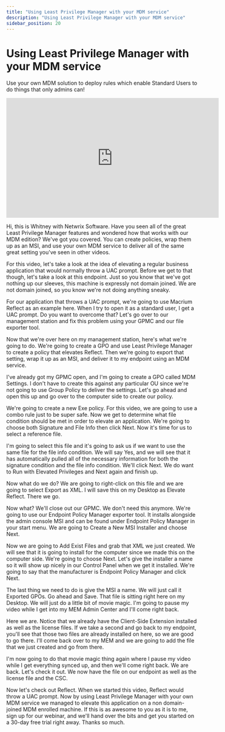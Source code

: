 ```yaml
---
title: "Using Least Privilege Manager with your MDM service"
description: "Using Least Privilege Manager with your MDM service"
sidebar_position: 20
---
```

# Using Least Privilege Manager with your MDM service

Use your own MDM solution to deploy rules which enable Standard Users to do things that only admins
can!

<iframe width="560" height="315" src="https://www.youtube.com/embed/J6_Bg9ZkqPM" title="Endpoint Privilege Manager + Your MDM Service!" frameborder="0" allow="accelerometer; autoplay; clipboard-write; encrypted-media; gyroscope; picture-in-picture; web-share" allowfullscreen="1"></iframe>

Hi, this is Whitney with Netwrix Software. Have you seen all of the great Least Privilege Manager
features and wondered how that works with our MDM edition? We've got you covered. You can create
policies, wrap them up as an MSI, and use your own MDM service to deliver all of the same great
setting you've seen in other videos.

For this video, let's take a look at the idea of elevating a regular business application that would
normally throw a UAC prompt. Before we get to that though, let's take a look at this endpoint. Just
so you know that we've got nothing up our sleeves, this machine is expressly not domain joined. We
are not domain joined, so you know we're not doing anything sneaky.

For our application that throws a UAC prompt, we're going to use Macrium Reflect as an example here.
When I try to open it as a standard user, I get a UAC prompt. Do you want to overcome that? Let's go
over to our management station and fix this problem using your GPMC and our file exporter tool.

Now that we're over here on my management station, here's what we're going to do. We're going to
create a GPO and use Least Privilege Manager to create a policy that elevates Reflect. Then we're
going to export that setting, wrap it up as an MSI, and deliver it to my endpoint using an MDM
service.

I've already got my GPMC open, and I'm going to create a GPO called MDM Settings. I don't have to
create this against any particular OU since we're not going to use Group Policy to deliver the
settings. Let's go ahead and open this up and go over to the computer side to create our policy.

We're going to create a new Exe policy. For this video, we are going to use a combo rule just to be
super safe. Now we get to determine what file condition should be met in order to elevate an
application. We're going to choose both Signature and File Info then click Next. Now it's time for
us to select a reference file.

I'm going to select this file and it's going to ask us if we want to use the same file for the file
info condition. We will say Yes, and we will see that it has automatically pulled all of the
necessary information for both the signature condition and the file info condition. We'll click
Next. We do want to Run with Elevated Privileges and Next again and finish up.

Now what do we do? We are going to right-click on this file and we are going to select Export as
XML. I will save this on my Desktop as Elevate Reflect. There we go.

Now what? We'll close out our GPMC. We don't need this anymore. We're going to use our Endpoint
Policy Manager exporter tool. It installs alongside the admin console MSI and can be found under
Endpoint Policy Manager in your start menu. We are going to Create a New MSI Installer and choose
Next.

Now we are going to Add Exist Files and grab that XML we just created. We will see that it is going
to install for the computer since we made this on the computer side. We're going to choose Next.
Let's give the installer a name so it will show up nicely in our Control Panel when we get it
installed. We're going to say that the manufacturer is Endpoint Policy Manager and click Next.

The last thing we need to do is give the MSI a name. We will just call it Exported GPOs. Go ahead
and Save. That file is sitting right here on my Desktop. We will just do a little bit of movie
magic. I'm going to pause my video while I get into my MEM Admin Center and I'll come right back.

Here we are. Notice that we already have the Client-Side Extension installed as well as the license
files. If we take a second and go back to my endpoint, you'll see that those two files are already
installed on here, so we are good to go there. I'll come back over to my MEM and we are going to add
the file that we just created and go from there.

I'm now going to do that movie magic thing again where I pause my video while I get everything
synced up, and then we'll come right back. We are back. Let's check it out. We now have the file on
our endpoint as well as the license file and the CSC.

Now let's check out Reflect. When we started this video, Reflect would throw a UAC prompt. Now by
using Least Privilege Manager with your own MDM service we managed to elevate this application on a
non domain-joined MDM enrolled machine. If this is as awesome to you as it is to me, sign up for our
webinar, and we'll hand over the bits and get you started on a 30-day free trial right away. Thanks
so much.

